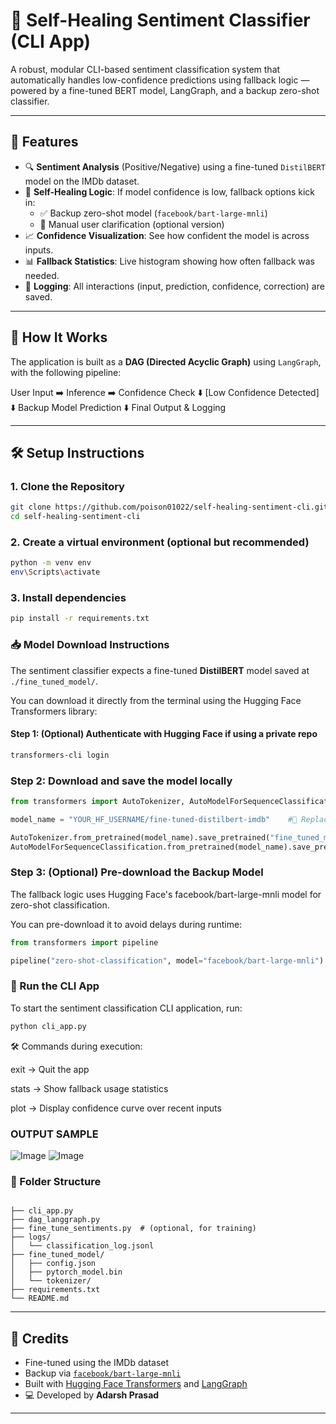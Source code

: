 # 💬 Self-Healing Sentiment Classifier (CLI App)

A robust, modular CLI-based sentiment classification system that automatically handles low-confidence predictions using fallback logic — powered by a fine-tuned BERT model, LangGraph, and a backup zero-shot classifier.

---

## 📌 Features

- 🔍 **Sentiment Analysis** (Positive/Negative) using a fine-tuned `DistilBERT` model on the IMDb dataset.
- 🧠 **Self-Healing Logic**: If model confidence is low, fallback options kick in:
  - ✅ Backup zero-shot model (`facebook/bart-large-mnli`)
  - 👤 Manual user clarification (optional version)
- 📈 **Confidence Visualization**: See how confident the model is across inputs.
- 📊 **Fallback Statistics**: Live histogram showing how often fallback was needed.
- 💾 **Logging**: All interactions (input, prediction, confidence, correction) are saved.

---

## 🚀 How It Works

The application is built as a **DAG (Directed Acyclic Graph)** using `LangGraph`, with the following pipeline:

User Input ➡️ Inference ➡️ Confidence Check
⬇️
[Low Confidence Detected]
⬇️
Backup Model Prediction
⬇️
Final Output & Logging


---

## 🛠️ Setup Instructions

### 1. Clone the Repository

```bash
git clone https://github.com/poison01022/self-healing-sentiment-cli.git
cd self-healing-sentiment-cli
```

### 2. Create a virtual environment (optional but recommended)

```bash
python -m venv env
env\Scripts\activate
```

### 3. Install dependencies

```bash
pip install -r requirements.txt
```

### 📥 Model Download Instructions

The sentiment classifier expects a fine-tuned **DistilBERT** model saved at `./fine_tuned_model/`.

You can download it directly from the terminal using the Hugging Face Transformers library:

#### Step 1: (Optional) Authenticate with Hugging Face if using a private repo
```bash
transformers-cli login
```

### Step 2: Download and save the model locally

```python
from transformers import AutoTokenizer, AutoModelForSequenceClassification

model_name = "YOUR_HF_USERNAME/fine-tuned-distilbert-imdb"    #🔁 Replace YOUR_HF_USERNAME/fine-tuned-distilbert-imdb with the actual model path from Hugging Face Hub.

AutoTokenizer.from_pretrained(model_name).save_pretrained("fine_tuned_model")
AutoModelForSequenceClassification.from_pretrained(model_name).save_pretrained("fine_tuned_model")
```

### Step 3: (Optional) Pre-download the Backup Model

The fallback logic uses Hugging Face's facebook/bart-large-mnli model for zero-shot classification.

You can pre-download it to avoid delays during runtime:

```python
from transformers import pipeline

pipeline("zero-shot-classification", model="facebook/bart-large-mnli")
```

### 🚀 Run the CLI App

To start the sentiment classification CLI application, run:

```bash
python cli_app.py
```

🛠️ Commands during execution:

exit → Quit the app

stats → Show fallback usage statistics

plot → Display confidence curve over recent inputs

### OUTPUT SAMPLE

![Image](https://github.com/user-attachments/assets/9e3f3848-fefb-4fb6-8d0e-768008478140)
![Image](https://github.com/user-attachments/assets/051d2eca-b4db-44e1-a8c9-09adaf810021)


### 📁 Folder Structure

```arduino

├── cli_app.py
├── dag_langgraph.py
├── fine_tune_sentiments.py  # (optional, for training)
├── logs/
│   └── classification_log.jsonl
├── fine_tuned_model/
│   ├── config.json
│   ├── pytorch_model.bin
│   └── tokenizer/
├── requirements.txt
└── README.md
```

---

## 🧠 Credits

- Fine-tuned using the IMDb dataset  
- Backup via [`facebook/bart-large-mnli`](https://huggingface.co/facebook/bart-large-mnli)  
- Built with [Hugging Face Transformers](https://huggingface.co) and [LangGraph](https://python.langchain.com/docs/langgraph)  
- 💻 Developed by **Adarsh Prasad**

---
